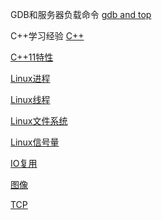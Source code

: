 GDB和服务器负载命令 [gdb and top](./gdbMan.md)

C++学习经验 [C++](./C_plus_exp.md)

[C++11特性](./c_plus_11.md)

[Linux进程](./linux_process.md)

[Linux线程](./linux_thread.md)

[Linux文件系统](./linux_file.md)

[Linux信号量](./linux_signal.md)

[IO复用](./linux_epoll.md)

[图像](./pictrue.md)

[TCP](./tcp_exp.md)
